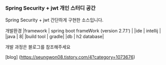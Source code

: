 ### Spring Security + jwt 개인 스터디 공간

Spring Security + jwt 간단하게 구현한 소스입니다.

개발환경
|framework | spring boot frameWork (version 2.7.1') |
|ide       | intellij |
|java | 8|
|build tool | gradle|
|db | h2 database|

개발 과정은 블로그를 참조해주세요 

[blog] (https://seungwon08.tistory.com/4?category=1073676)

